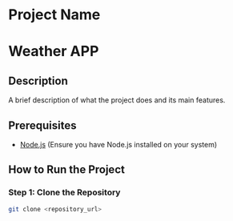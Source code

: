 # Project Name
# Weather APP

## Description
A brief description of what the project does and its main features.

## Prerequisites

- [Node.js](https://nodejs.org/) (Ensure you have Node.js installed on your system)

## How to Run the Project

### Step 1: Clone the Repository

```bash
git clone <repository_url>
